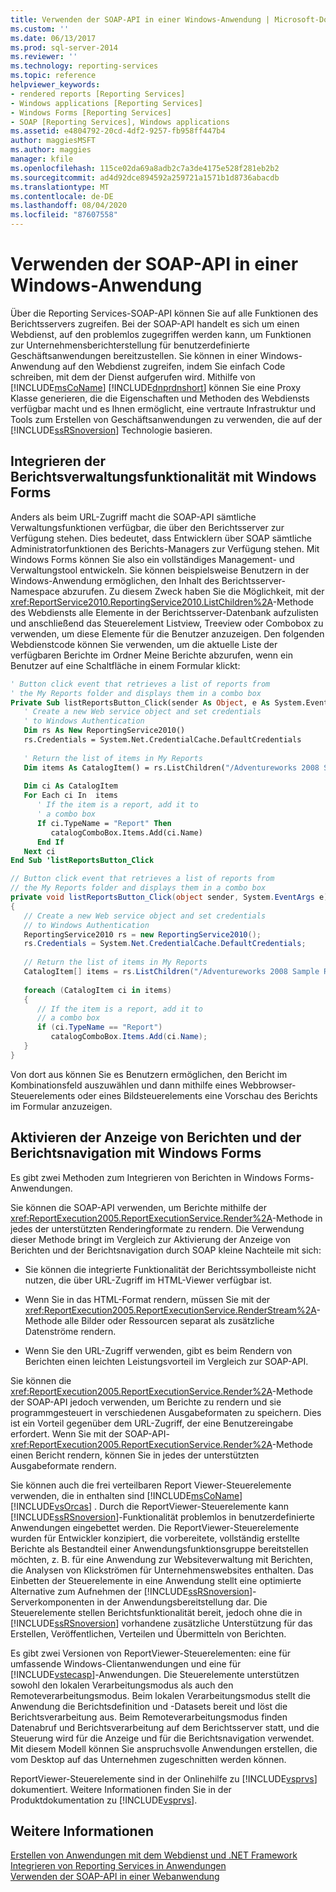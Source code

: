 ```yaml
---
title: Verwenden der SOAP-API in einer Windows-Anwendung | Microsoft-Dokumentation
ms.custom: ''
ms.date: 06/13/2017
ms.prod: sql-server-2014
ms.reviewer: ''
ms.technology: reporting-services
ms.topic: reference
helpviewer_keywords:
- rendered reports [Reporting Services]
- Windows applications [Reporting Services]
- Windows Forms [Reporting Services]
- SOAP [Reporting Services], Windows applications
ms.assetid: e4804792-20cd-4df2-9257-fb958ff447b4
author: maggiesMSFT
ms.author: maggies
manager: kfile
ms.openlocfilehash: 115ce02da69a8adb2c7a3de4175e528f281eb2b2
ms.sourcegitcommit: ad4d92dce894592a259721a1571b1d8736abacdb
ms.translationtype: MT
ms.contentlocale: de-DE
ms.lasthandoff: 08/04/2020
ms.locfileid: "87607558"
---
```

# <a name="using-the-soap-api-in-a-windows-application"></a>Verwenden der SOAP-API in einer Windows-Anwendung
  Über die Reporting Services-SOAP-API können Sie auf alle Funktionen des Berichtsservers zugreifen. Bei der SOAP-API handelt es sich um einen Webdienst, auf den problemlos zugegriffen werden kann, um Funktionen zur Unternehmensberichterstellung für benutzerdefinierte Geschäftsanwendungen bereitzustellen. Sie können in einer Windows-Anwendung auf den Webdienst zugreifen, indem Sie einfach Code schreiben, mit dem der Dienst aufgerufen wird. Mithilfe von [!INCLUDE[msCoName](../../includes/msconame-md.md)] [!INCLUDE[dnprdnshort](../../includes/dnprdnshort-md.md)] können Sie eine Proxy Klasse generieren, die die Eigenschaften und Methoden des Webdiensts verfügbar macht und es Ihnen ermöglicht, eine vertraute Infrastruktur und Tools zum Erstellen von Geschäftsanwendungen zu verwenden, die auf der [!INCLUDE[ssRSnoversion](../../includes/ssrsnoversion-md.md)] Technologie basieren.  
  
## <a name="integrating-report-management-functionality-using-windows-forms"></a>Integrieren der Berichtsverwaltungsfunktionalität mit Windows Forms  
 Anders als beim URL-Zugriff macht die SOAP-API sämtliche Verwaltungsfunktionen verfügbar, die über den Berichtsserver zur Verfügung stehen. Dies bedeutet, dass Entwicklern über SOAP sämtliche Administratorfunktionen des Berichts-Managers zur Verfügung stehen. Mit Windows Forms können Sie also ein vollständiges Management- und Verwaltungstool entwickeln. Sie können beispielsweise Benutzern in der Windows-Anwendung ermöglichen, den Inhalt des Berichtsserver-Namespace abzurufen. Zu diesem Zweck haben Sie die Möglichkeit, mit der <xref:ReportService2010.ReportingService2010.ListChildren%2A>-Methode des Webdiensts alle Elemente in der Berichtsserver-Datenbank aufzulisten und anschließend das Steuerelement Listview, Treeview oder Combobox zu verwenden, um diese Elemente für die Benutzer anzuzeigen. Den folgenden Webdienstcode können Sie verwenden, um die aktuelle Liste der verfügbaren Berichte im Ordner Meine Berichte abzurufen, wenn ein Benutzer auf eine Schaltfläche in einem Formular klickt:  
  
```vb  
' Button click event that retrieves a list of reports from  
' the My Reports folder and displays them in a combo box  
Private Sub listReportsButton_Click(sender As Object, e As System.EventArgs)  
   ' Create a new Web service object and set credentials  
   ' to Windows Authentication  
   Dim rs As New ReportingService2010()  
   rs.Credentials = System.Net.CredentialCache.DefaultCredentials  
  
   ' Return the list of items in My Reports  
   Dim items As CatalogItem() = rs.ListChildren("/Adventureworks 2008 Sample Reports", False)  
  
   Dim ci As CatalogItem  
   For Each ci In  items  
      ' If the item is a report, add it to   
      ' a combo box  
      If ci.TypeName = "Report" Then  
         catalogComboBox.Items.Add(ci.Name)  
      End If  
   Next ci  
End Sub 'listReportsButton_Click  
```  
  
```csharp  
// Button click event that retrieves a list of reports from  
// the My Reports folder and displays them in a combo box  
private void listReportsButton_Click(object sender, System.EventArgs e)  
{  
   // Create a new Web service object and set credentials  
   // to Windows Authentication  
   ReportingService2010 rs = new ReportingService2010();  
   rs.Credentials = System.Net.CredentialCache.DefaultCredentials;  
  
   // Return the list of items in My Reports  
   CatalogItem[] items = rs.ListChildren("/Adventureworks 2008 Sample Reports", false);  
  
   foreach (CatalogItem ci in items)  
   {  
      // If the item is a report, add it to   
      // a combo box  
      if (ci.TypeName == "Report")  
         catalogComboBox.Items.Add(ci.Name);  
   }  
}  
```  
  
 Von dort aus können Sie es Benutzern ermöglichen, den Bericht im Kombinationsfeld auszuwählen und dann mithilfe eines Webbrowser-Steuerelements oder eines Bildsteuerelements eine Vorschau des Berichts im Formular anzuzeigen.  
  
## <a name="enabling-report-viewing-and-navigation-using-windows-forms"></a>Aktivieren der Anzeige von Berichten und der Berichtsnavigation mit Windows Forms  
 Es gibt zwei Methoden zum Integrieren von Berichten in Windows Forms-Anwendungen.  
  
 Sie können die SOAP-API verwenden, um Berichte mithilfe der <xref:ReportExecution2005.ReportExecutionService.Render%2A>-Methode in jedes der unterstützten Renderingformate zu rendern. Die Verwendung dieser Methode bringt im Vergleich zur Aktivierung der Anzeige von Berichten und der Berichtsnavigation durch SOAP kleine Nachteile mit sich:  
  
-   Sie können die integrierte Funktionalität der Berichtssymbolleiste nicht nutzen, die über URL-Zugriff im HTML-Viewer verfügbar ist.  
  
-   Wenn Sie in das HTML-Format rendern, müssen Sie mit der <xref:ReportExecution2005.ReportExecutionService.RenderStream%2A>-Methode alle Bilder oder Ressourcen separat als zusätzliche Datenströme rendern.  
  
-   Wenn Sie den URL-Zugriff verwenden, gibt es beim Rendern von Berichten einen leichten Leistungsvorteil im Vergleich zur SOAP-API.  
  
 Sie können die <xref:ReportExecution2005.ReportExecutionService.Render%2A>-Methode der SOAP-API jedoch verwenden, um Berichte zu rendern und sie programmgesteuert in verschiedenen Ausgabeformaten zu speichern. Dies ist ein Vorteil gegenüber dem URL-Zugriff, der eine Benutzereingabe erfordert. Wenn Sie mit der SOAP-API-<xref:ReportExecution2005.ReportExecutionService.Render%2A>-Methode einen Bericht rendern, können Sie in jedes der unterstützten Ausgabeformate rendern.  
  
 Sie können auch die frei verteilbaren Report Viewer-Steuerelemente verwenden, die in enthalten sind [!INCLUDE[msCoName](../../includes/msconame-md.md)] [!INCLUDE[vsOrcas](../../includes/vsorcas-md.md)] . Durch die ReportViewer-Steuerelemente kann [!INCLUDE[ssRSnoversion](../../includes/ssrsnoversion-md.md)]-Funktionalität problemlos in benutzerdefinierte Anwendungen eingebettet werden. Die ReportViewer-Steuerelemente wurden für Entwickler konzipiert, die vorbereitete, vollständig erstellte Berichte als Bestandteil einer Anwendungsfunktionsgruppe bereitstellen möchten, z. B. für eine Anwendung zur Websiteverwaltung mit Berichten, die Analysen von Klickströmen für Unternehmenswebsites enthalten. Das Einbetten der Steuerelemente in eine Anwendung stellt eine optimierte Alternative zum Aufnehmen der [!INCLUDE[ssRSnoversion](../../includes/ssrsnoversion-md.md)]-Serverkomponenten in der Anwendungsbereitstellung dar. Die Steuerelemente stellen Berichtsfunktionalität bereit, jedoch ohne die in [!INCLUDE[ssRSnoversion](../../includes/ssrsnoversion-md.md)] vorhandene zusätzliche Unterstützung für das Erstellen, Veröffentlichen, Verteilen und Übermitteln von Berichten.  
  
 Es gibt zwei Versionen von ReportViewer-Steuerelementen: eine für umfassende Windows-Clientanwendungen und eine für [!INCLUDE[vstecasp](../../includes/vstecasp-md.md)]-Anwendungen. Die Steuerelemente unterstützen sowohl den lokalen Verarbeitungsmodus als auch den Remoteverarbeitungsmodus. Beim lokalen Verarbeitungsmodus stellt die Anwendung die Berichtsdefinition und -Datasets bereit und löst die Berichtsverarbeitung aus. Beim Remoteverarbeitungsmodus finden Datenabruf und Berichtsverarbeitung auf dem Berichtsserver statt, und die Steuerung wird für die Anzeige und für die Berichtsnavigation verwendet. Mit diesem Modell können Sie anspruchsvolle Anwendungen erstellen, die vom Desktop auf das Unternehmen zugeschnitten werden können.  
  
 ReportViewer-Steuerelemente sind in der Onlinehilfe zu [!INCLUDE[vsprvs](../../includes/vsprvs-md.md)] dokumentiert. Weitere Informationen finden Sie in der Produktdokumentation zu [!INCLUDE[vsprvs](../../includes/vsprvs-md.md)].  
  
## <a name="see-also"></a>Weitere Informationen  
 [Erstellen von Anwendungen mit dem Webdienst und .NET Framework](../report-server-web-service/net-framework/building-applications-using-the-web-service-and-the-net-framework.md)   
 [Integrieren von Reporting Services in Anwendungen](../application-integration/integrating-reporting-services-into-applications.md)   
 [Verwenden der SOAP-API in einer Webanwendung](integrating-reporting-services-using-soap-web-application.md)  
  
  

